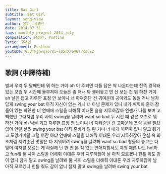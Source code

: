 ```yaml
---
title: Bat Girl
subtitle: Bat Girl
layout: song-view
author: 윤하, 윤종신
date: 2014-07-31
tags: monthly-project-2014-july
composition: 윤종신, Postino
lyric: 장재인
arrangement: Postino
youtube: G33TFjhvq7o?si=lO5rXF6V6s7csuE2
---
```


## 歌詞 (中譯待補)

벌써 우리 두 달째인데
뭐 하는 거야 oh
이 주되면 다들
답은 싹 나온다는데
잔뜩 경직돼있는 모습 두 시간째
돌부처야
오늘은 좀 해내 봐
불러놓고 먼 산 보는 건
뭐 하잔 거야 ah
날은 덥고 지루한 표정
안 보이니 너
아껴준단 건 귀여운데 공이와도
놓칠 거니
남자답게 swing your bat
아직 자신이 없는 거니 너 아님
문제가 있니
내가 깨워봐 줄까 잠들어 있는
화끈한 너
연애에 스릴을 더해줘
이대론 슬슬 지루하잖아
언젠가 나를 보며 고백했던
그때처럼
우리 사이 swing을 날려봐
want so bad
두 시간 째 같은 포즈로
뭐 하잔 거야 oh
턱을 괴고 지루한 표정 안 보이니 너
지켜준단 건 고마운데 초식 동물
필요 없어
안탈 날려 swing your bat
아직 준비가 덜 된 거니
너 내가 매력이 없니
밀고 튕기고 도망가버릴
그럴 여잔 아냐
연애에 스릴을 더해줘
이대론 우리 지루하잖아
온실 속 화초처럼 지켜준단
옛말은 다 지워버려
swing을 날려봐 want so bad
형들의 충고는 다 잊어
여자를 모르는 게 확실해
난 한 번 본 적 없는
연애지침서도 치워
때론 나도 hot하고 fun해
둘 사이 스릴을 더해줘
이대론 우리 지루하잖아
날 아직 모르겠니
힌틀 줘도 감이 없니
참지 말고 swing을 날려봐
둘 사이 스릴을 더해줘
이대론 우리 지루하잖아
날 아직 모르겠니
힌틀 줘도 감이 없니
참지 말고 swing을 날려봐
swing your bat
